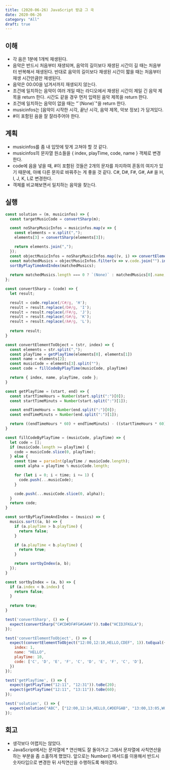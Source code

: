 ```yaml
---
title: (2020-06-26) JavaScript 방금 그 곡
date: 2020-06-26
category: "All"
draft: true
---
```


## 이해

- 각 음은 1분에 1개씩 재생된다.
- 음악은 반드시 처음부터 재생되며, 음악의 길이보다 재생된 시간이 길 때는 처음부터 반복해서 재생된다. 반대로 음악의 길이보다 재생된 시간이 짧을 때는 처음부터 재생 시간만큼만 재생된다.
- 음악은 00:00을 넘겨서까지 재생되지 않는다.
- 조건에 일치하는 음악이 여러 개일 때는 라디오에서 재생된 시간이 제일 긴 음악 제목을 return 한다. 시간도 같을 경우 먼저 입력된 음악 제목을 return 한다.
- 조건에 일치하는 음악이 없을 때는 "\`(None)\`"을 return 한다.
- musicinfos는 [음악이 시작한 시각, 끝난 시각, 음악 제목, 악보 정보] 가 담겨있다.
- \#이 포함된 음을 잘 잘라주어야 한다.

## 계획

- musicinfos를 좀 내 입맛에 맞게 고쳐야 할 것 같다.
- musicinfos의 문자열 원소들을 { index, playTime, code, name } 객체로 변경한다.
- code에 음을 넣을 때, #이 포함된 것들은 2개의 문자를 차지하여 혼동의 여지가 있기 때문에, 아예 다른 문자로 바꿔주는 게 좋을 것 같다. C\#, D\#, F\#, G\#, A\# 을 H, I, J, K, L로 변경한다.
- 객체를 비교해보면서 일치하는 음악을 찾는다.

## 실행

```javascript
const solution = (m, musicinfos) => {
  const targetMusicCode = convertSharp(m);

  const noSharpMusicInfos = musicinfos.map(v => {
    const elements = v.split(",");
    elements[3] = convertSharp(elements[3]);

    return elements.join(",");
  });
  const objectMusicInfos = noSharpMusicInfos.map((v, i) => convertElementToObject(v, i));
  const matchedMusics = objectMusicInfos.filter(v => v.code.join("").includes(targetMusicCode));
  sortByPlayTimeAndIndex(matchedMusics);
  
  return matchedMusics.length === 0 ? `(None)` : matchedMusics[0].name;
};

const convertSharp = (code) => {
  let result;

  result = code.replace(/C#/g, 'H');
  result = result.replace(/D#/g, 'I');
  result = result.replace(/F#/g, 'J');
  result = result.replace(/G#/g, 'K');
  result = result.replace(/A#/g, 'L');
  
  return result;
}

const convertElementToObject = (str, index) => {
  const elements = str.split(",");
  const playTime = getPlayTime(elements[0], elements[1])
  const name = elements[2];
  const musicCode = elements[3].split("");
  const code = fillCodeByPlayTime(musicCode, playTime)

  return { index, name, playTime, code };
}

const getPlayTime = (start, end) => {
  const startTimeHours = Number(start.split(":")[0]);
  const startTimeMinuts = Number(start.split(":")[1]);

  const endTimeHours = Number(end.split(":")[0]);
  const endTimeMinuts = Number(end.split(":")[1]);

  return ((endTimeHours * 60) + endTimeMinuts) - ((startTimeHours * 60) + startTimeMinuts);
}

const fillCodeByPlayTime = (musicCode, playTime) => {
  let code = [];
  if (musicCode.length >= playTime) {
    code = musicCode.slice(0, playTime);
  } else {
    const time = parseInt(playTime / musicCode.length);
    const alpha = playTime % musicCode.length;

    for (let i = 0; i < time; i += 1) {
      code.push(...musicCode);
    }

    code.push(...musicCode.slice(0, alpha));
  }
  return code;
}

const sortByPlayTimeAndIndex = (musics) => {
  musics.sort((a, b) => {
    if (a.playTime > b.playTime) {
      return false;
    }

    if (a.playTime < b.playTime) {
      return true;
    }

    return sortbyIndex(a, b);
  });
}

const sortbyIndex = (a, b) => {
  if (a.index < b.index) {
    return false;
  }
  
  return true;
}

test('convertSharp', () => {
  expect(convertSharp("C#CD#DF#FG#GA#A")).toBe("HCIDJFKGLA");
});

test('convertElementToObject', () => {
  expect(convertElementToObject("12:00,12:10,HELLO,CDEF", 1)).toEqual({
    index: 1,
    name: "HELLO",
    playTime: 10,
    code: ['C', 'D', 'E', 'F', 'C', 'D', 'E', 'F', 'C', 'D'],
  })
});

test('getPlayTime', () => {
  expect(getPlayTime("12:11", "12:31")).toBe(20);
  expect(getPlayTime("12:11", "13:11")).toBe(60);
});

test('solution', () => {
  expect(solution("ABC", ["12:00,12:14,HELLO,C#DEFGAB", "13:00,13:05,WORLD,ABCDEF"])).toBe("WORLD");
});
```

## 회고

- 생각보다 어렵지는 않았다.
- JavaScript에서는 문자열에 * 연산해도 잘 돌아가고 그래서 문자열에 사칙연산을 하는 부분을 좀 소홀하게 했었다. 앞으로는 Number() 메서드를 이용해서 반드시 숫자타입으로 변경한 뒤 사칙연산을 수행하도록 해야겠다.
